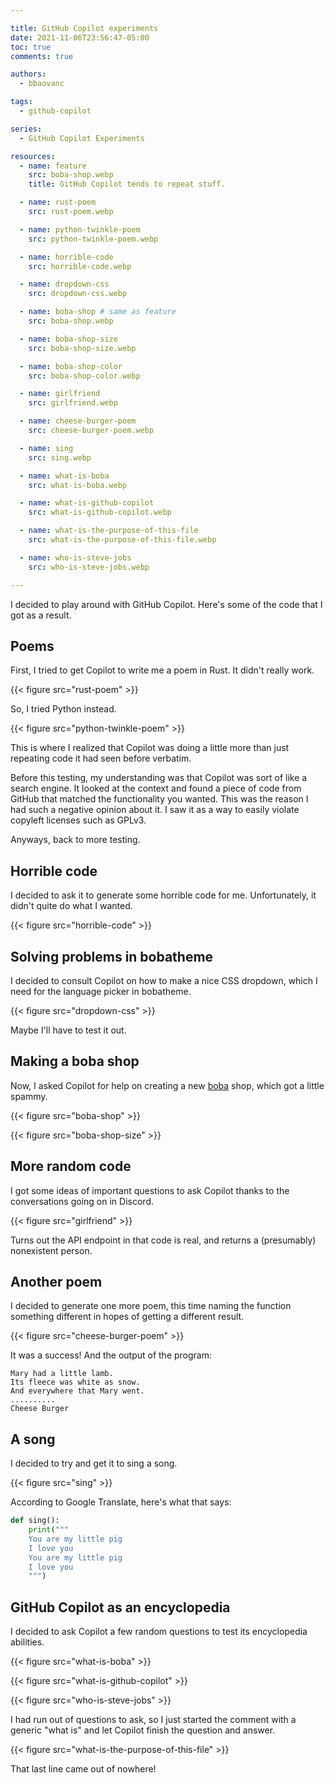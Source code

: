 ```yaml
---

title: GitHub Copilot experiments
date: 2021-11-06T23:56:47-05:00
toc: true
comments: true

authors:
  - bbaovanc

tags:
  - github-copilot

series:
  - GitHub Copilot Experiments

resources:
  - name: feature
    src: boba-shop.webp
    title: GitHub Copilot tends to repeat stuff.

  - name: rust-poem
    src: rust-poem.webp

  - name: python-twinkle-poem
    src: python-twinkle-poem.webp

  - name: horrible-code
    src: horrible-code.webp

  - name: dropdown-css
    src: dropdown-css.webp

  - name: boba-shop # same as feature
    src: boba-shop.webp

  - name: boba-shop-size
    src: boba-shop-size.webp

  - name: boba-shop-color
    src: boba-shop-color.webp

  - name: girlfriend
    src: girlfriend.webp

  - name: cheese-burger-poem
    src: cheese-burger-poem.webp

  - name: sing
    src: sing.webp

  - name: what-is-boba
    src: what-is-boba.webp

  - name: what-is-github-copilot
    src: what-is-github-copilot.webp

  - name: what-is-the-purpose-of-this-file
    src: what-is-the-purpose-of-this-file.webp

  - name: who-is-steve-jobs
    src: who-is-steve-jobs.webp

---
```


I decided to play around with GitHub Copilot. Here's some of the code that I
got as a result.

<!--more-->

## Poems

First, I tried to get Copilot to write me a poem in Rust. It didn't really work.

{{< figure src="rust-poem" >}}

So, I tried Python instead.

{{< figure src="python-twinkle-poem" >}}

This is where I realized that Copilot was doing a little more than just
repeating code it had seen before verbatim.

Before this testing, my understanding was that Copilot was sort of like a search
engine. It looked at the context and found a piece of code from GitHub that
matched the functionality you wanted. This was the reason I had such a negative
opinion about it. I saw it as a way to easily violate copyleft licenses such as
GPLv3.

Anyways, back to more testing.

## Horrible code

I decided to ask it to generate some horrible code for me. Unfortunately, it
didn't quite do what I wanted.

{{< figure src="horrible-code" >}}

## Solving problems in bobatheme

I decided to consult Copilot on how to make a nice CSS dropdown, which I need
for the language picker in bobatheme.

{{< figure src="dropdown-css" >}}

Maybe I'll have to test it out.

## Making a boba shop

Now, I asked Copilot for help on creating a new
[boba](https://en.wikipedia.org/wiki/Bubble_tea) shop, which got a little
spammy.

{{< figure src="boba-shop" >}}

{{< figure src="boba-shop-size" >}}

## More random code

I got some ideas of important questions to ask Copilot thanks to the
conversations going on in Discord.

{{< figure src="girlfriend" >}}

Turns out the API endpoint in that code is real, and returns a (presumably)
nonexistent person.

## Another poem

I decided to generate one more poem, this time naming the function something
different in hopes of getting a different result.

{{< figure src="cheese-burger-poem" >}}

It was a success! And the output of the program:

```text
Mary had a little lamb.
Its fleece was white as snow.
And everywhere that Mary went.
..........
Cheese Burger
```

## A song

I decided to try and get it to sing a song.

{{< figure src="sing" >}}

According to Google Translate, here's what that says:

```python
def sing():
    print("""
    You are my little pig
    I love you
    You are my little pig
    I love you
    """)
```

## GitHub Copilot as an encyclopedia

I decided to ask Copilot a few random questions to test its encyclopedia
abilities.

{{< figure src="what-is-boba" >}}

{{< figure src="what-is-github-copilot" >}}

{{< figure src="who-is-steve-jobs" >}}

I had run out of questions to ask, so I just started the comment with a generic
"what is" and let Copilot finish the question and answer.

{{< figure src="what-is-the-purpose-of-this-file" >}}

That last line came out of nowhere!
